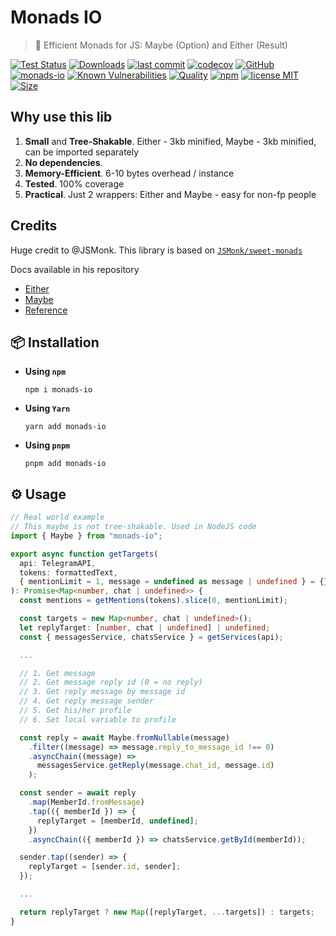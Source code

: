 # Monads IO

> 🚀 Efficient Monads for JS: Maybe (Option) and Either (Result)

[![Test Status](https://github.com/AlexXanderGrib/monads-io/actions/workflows/test.yml/badge.svg)](https://github.com/AlexXanderGrib/monads-io)
[![Downloads](https://img.shields.io/npm/dt/monads-io.svg)](https://npmjs.com/package/monads-io)
[![last commit](https://img.shields.io/github/last-commit/AlexXanderGrib/monads-io.svg)](https://github.com/AlexXanderGrib/monads-io)
[![codecov](https://img.shields.io/codecov/c/github/AlexXanderGrib/monads-io/main.svg)](https://codecov.io/gh/AlexXanderGrib/monads-io)
[![GitHub](https://img.shields.io/github/stars/AlexXanderGrib/monads-io.svg)](https://github.com/AlexXanderGrib/monads-io)
[![monads-io](https://snyk.io/advisor/npm-package/monads-io/badge.svg)](https://snyk.io/advisor/npm-package/monads-io)
[![Known Vulnerabilities](https://snyk.io/test/npm/monads-io/badge.svg)](https://snyk.io/test/npm/monads-io)
[![Quality](https://img.shields.io/npms-io/quality-score/monads-io.svg?label=quality%20%28npms.io%29&)](https://npms.io/search?q=monads-io)
[![npm](https://img.shields.io/npm/v/monads-io.svg)](https://npmjs.com/package/monads-io)
[![license MIT](https://img.shields.io/npm/l/monads-io.svg)](https://github.com/AlexXanderGrib/monads-io/blob/main/LICENSE.txt)
[![Size](https://img.shields.io/bundlephobia/minzip/monads-io)](https://bundlephobia.com/package/monads-io)

## Why use this lib

1. **Small** and **Tree-Shakable**. Either - 3kb minified, Maybe - 3kb minified, can be imported separately
2. **No dependencies**.
3. **Memory-Efficient**. 6-10 bytes overhead / instance
4. **Tested**. 100% coverage
5. **Practical**. Just 2 wrappers: Either and Maybe - easy for non-fp people

## Credits

Huge credit to @JSMonk. This library is based on [`JSMonk/sweet-monads`](https://github.com/JSMonk/sweet-monads)

Docs available in his repository

- [Either](https://github.com/JSMonk/sweet-monads/tree/master/either)
- [Maybe](https://github.com/JSMonk/sweet-monads/tree/master/maybe)
- [Reference](./docs/api/modules.md)

## 📦 Installation

- **Using `npm`**
  ```shell
  npm i monads-io
  ```
- **Using `Yarn`**
  ```shell
  yarn add monads-io
  ```
- **Using `pnpm`**
  ```shell
  pnpm add monads-io
  ```

## ⚙️ Usage

```typescript
// Real world example
// This maybe is not tree-shakable. Used in NodeJS code
import { Maybe } from "monads-io";

export async function getTargets(
  api: TelegramAPI,
  tokens: formattedText,
  { mentionLimit = 1, message = undefined as message | undefined } = {}
): Promise<Map<number, chat | undefined>> {
  const mentions = getMentions(tokens).slice(0, mentionLimit);

  const targets = new Map<number, chat | undefined>();
  let replyTarget: [number, chat | undefined] | undefined;
  const { messagesService, chatsService } = getServices(api);

  ...

  // 1. Get message
  // 2. Get message reply id (0 = no reply)
  // 3. Get reply message by message id
  // 4. Get reply message sender
  // 5. Get his/her profile
  // 6. Set local variable to profile

  const reply = await Maybe.fromNullable(message)
    .filter((message) => message.reply_to_message_id !== 0)
    .asyncChain((message) =>
      messagesService.getReply(message.chat_id, message.id)
    );

  const sender = await reply
    .map(MemberId.fromMessage)
    .tap(({ memberId }) => {
      replyTarget = [memberId, undefined];
    })
    .asyncChain(({ memberId }) => chatsService.getById(memberId));

  sender.tap((sender) => {
    replyTarget = [sender.id, sender];
  });

  ...

  return replyTarget ? new Map([replyTarget, ...targets]) : targets;
}
```
